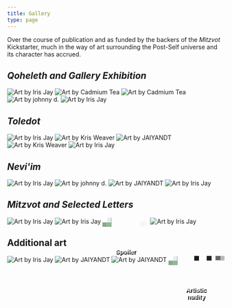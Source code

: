 ```yaml
---
title: Gallery
type: page
---
```



<style>
img {
    display: inline-block;
    max-height: 200px;
}
.merge {
    display: inline-block;
    position: relative;
}
.merge img {
    position: relative;
    filter: url(#pixelate);
}
.merge span {
    width: 80%;
    text-align: center;
    position: absolute;
    text-indent: 0;
    top: 70px;
    left: 10%;
    color: #fff;
    font-weight: bold;
    text-decoration: none;
    font-family: sans-serif;
    text-shadow: 2px 3px 0px #000;
    background-color: rgba(0,0,0,0);
    text-align: center;
}
</style>

Over the course of publication and as funded by the backers of the *Mitzvot* Kickstarter, much in the way of art surrounding the Post-Self universe and its character has accrued.

## *Qoheleth and Gallery Exhibition*

[![Art by Iris Jay](/img/gallery/qoheleth-front.png)](/img/gallery/qoheleth-front.png)
[![Art by Cadmium Tea](/img/gallery/awdae-1.png)](/img/gallery/awdae-1.png)
[![Art by Cadmium Tea](/img/gallery/awdae-2.png)](/img/gallery/awdae-2.png)
[![Art by johnny d.](/img/gallery/dear.png)](/img/gallery/dear.png)
[![Art by Iris Jay](/img/gallery/qoheleth-back.png)](/img/gallery/qoheleth-back.png)

## *Toledot*

[![Art by Iris Jay](/img/gallery/toledot-front.png)](/img/gallery/toledot-front.png)
[![Art by Kris Weaver](/img/gallery/shove.png)](/img/gallery/shove.png)
[![Art by JAIYANDT](/img/gallery/cairns.png)](/img/gallery/cairns.png)
[![Art by Kris Weaver](/img/gallery/dandelions.png)](/img/gallery/dandelions.png)
[![Art by Iris Jay](/img/gallery/toledot-back.png)](/img/gallery/toledot-back.png)

## *Nevi'im*

[![Art by Iris Jay](/img/gallery/neviim-front.png)](/img/gallery/neviim-front.png)
[![Art by johnny d.](/img/gallery/awnh.png)](/img/gallery/awnh.png)
[![Art by JAIYANDT](/img/gallery/stolon.png)](/img/gallery/stolon.png)
[![Art by Iris Jay](/img/gallery/neviim-back.png)](/img/gallery/neviim-back.png)

## *Mitzvot and Selected Letters*

[![Art by Iris Jay](/img/gallery/mitzvot-front.png)](/img/gallery/mitzvot-front.png)
[![Art by Iris Jay](/img/gallery/monologue.png)](/img/gallery/monologue.png)
<a class="merge" href="/img/gallery/merge.png"><img alt="Art by Iris Jay" src="/img/gallery/merge.png" /><span>Spoiler</span></a>
[![Art by Iris Jay](/img/gallery/mitzvot-back.png)](/img/gallery/mitzvot-back.png)

## Additional art

[![Art by Iris Jay](/img/gallery/dear-ref.png)](/img/gallery/dear-ref.png)
[![Art by JAIYANDT](/img/gallery/writerskunk.png)](/img/gallery/writerskunk.png)
[![Art by JAIYANDT](/img/gallery/ref-3.png)](/img/gallery/ref-3.png)
<a class="merge" href="/img/gallery/ref.png"><img alt="Art by JAIYANDT" src="/img/gallery/ref.png" /><span>Artistic<br>nudity</span></a>
        
<script type="text/javascript">
// There has to be a better way to do this with markdown :P
document.querySelectorAll('a').forEach(link => {
    if (link.attributes.href.textContent.substring(0,4) === '/img') {
        link.setAttribute('target', '_blank');
    }
});
</script>
<svg width="0" height="0">
  <filter id="pixelate" x="0" y="0">
    <feFlood x="4" y="4" height="2" width="2"/>
    <feComposite width="10" height="10"/>
    <feTile result="a"/>
    <feComposite in="SourceGraphic" in2="a" operator="in"/>
    <feMorphology operator="dilate" radius="5"/>
  </filter>
</svg>

